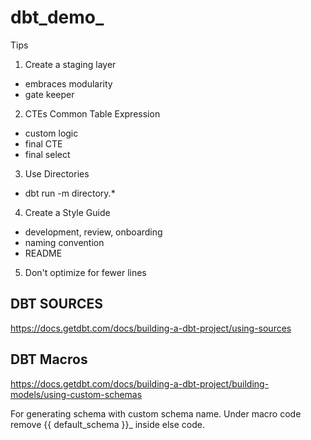 # dbt_demo_

Tips

1. Create a staging layer 
- embraces modularity
- gate keeper

2. CTEs Common Table Expression
- custom logic
- final CTE
- final select

3. Use Directories
- dbt run -m directory.*

4. Create a Style Guide
- development, review, onboarding
- naming convention
- README

5. Don't optimize for fewer lines

## DBT SOURCES
https://docs.getdbt.com/docs/building-a-dbt-project/using-sources

## DBT Macros
https://docs.getdbt.com/docs/building-a-dbt-project/building-models/using-custom-schemas

For generating schema with custom schema name. Under macro code remove {{ default_schema }}_ inside else code.
